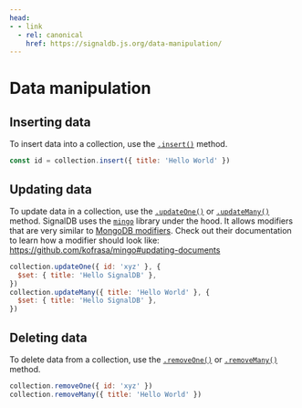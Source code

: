 ```yaml
---
head:
- - link
  - rel: canonical
    href: https://signaldb.js.org/data-manipulation/
---
```

# Data manipulation

## Inserting data

To insert data into a collection, use the [`.insert()`](/collections/#insert-item-omit-t-id-partial-pick-t-id) method.

```js
const id = collection.insert({ title: 'Hello World' })
```

## Updating data

To update data in a collection, use the [`.updateOne()`](/collections/#updateone-selector-selector-t-modifier-modifier-t) or [`.updateMany()`](/collections/#updatemanyselector-selector-t-modifier-modifier-t) method. SignalDB uses the [`mingo`](https://www.npmjs.com/package/mingo) library under the hood. It allows modifiers that are very similar to [MongoDB modifiers](https://www.mongodb.com/docs/manual/reference/operator/update/). Check out their documentation to learn how a modifier should look like: https://github.com/kofrasa/mingo#updating-documents

```js
collection.updateOne({ id: 'xyz' }, {
  $set: { title: 'Hello SignalDB' },
})
collection.updateMany({ title: 'Hello World' }, {
  $set: { title: 'Hello SignalDB' },
})
```

## Deleting data

To delete data from a collection, use the [`.removeOne()`](/collections/#removemanyselector-selector-t) or [`.removeMany()`](/collections/#removemanyselector-selector-t) method.

```js
collection.removeOne({ id: 'xyz' })
collection.removeMany({ title: 'Hello World' })
```
